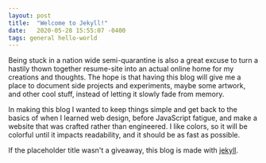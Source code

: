 ```yaml
---
layout: post
title:  "Welcome to Jekyll!"
date:   2020-05-28 15:55:07 -0400
tags: general hello-world
---
```


Being stuck in a nation wide semi-quarantine is also a great excuse to turn a hastily thown together resume-site into an actual online home for my creations and thoughts. The hope is that having this blog will give me a place to document side projects and experiments, maybe some artwork, and other cool stuff, instead of letting it slowly fade from memory. 

In making this blog I wanted to keep things simple and get back to the basics of when I learned web design, before JavaScript fatigue, and make a website that was crafted rather than engineered. I like colors, so it will be colorful until it impacts readability, and it should be as fast as possible.

If the placeholder title wasn't a giveaway, this blog is made with [jekyll](https://jekyllrb.com/).